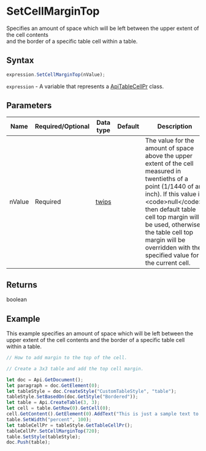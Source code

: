 # SetCellMarginTop

Specifies an amount of space which will be left between the upper extent of the cell contents\
and the border of a specific table cell within a table.

## Syntax

```javascript
expression.SetCellMarginTop(nValue);
```

`expression` - A variable that represents a [ApiTableCellPr](../ApiTableCellPr.md) class.

## Parameters

| **Name** | **Required/Optional** | **Data type** | **Default** | **Description** |
| ------------- | ------------- | ------------- | ------------- | ------------- |
| nValue | Required | [twips](../../Enumeration/twips.md) |  | The value for the amount of space above the upper extent of the cell measured in twentieths of a point (1/1440 of an inch). If this value is &lt;code&gt;null&lt;/code&gt;, then default table cell top margin will be used, otherwise the table cell top margin will be overridden with the specified value for the current cell. |

## Returns

boolean

## Example

This example specifies an amount of space which will be left between the upper extent of the cell contents and the border of a specific table cell within a table.

```javascript editor-docx
// How to add margin to the top of the cell.

// Create a 3x3 table and add the top cell margin.

let doc = Api.GetDocument();
let paragraph = doc.GetElement(0);
let tableStyle = doc.CreateStyle("CustomTableStyle", "table");
tableStyle.SetBasedOn(doc.GetStyle("Bordered"));
let table = Api.CreateTable(3, 3);
let cell = table.GetRow(0).GetCell(0);
cell.GetContent().GetElement(0).AddText("This is just a sample text to show that the top margin for all the table cells is 36 points.");
table.SetWidth("percent", 100);
let tableCellPr = tableStyle.GetTableCellPr();
tableCellPr.SetCellMarginTop(720);
table.SetStyle(tableStyle);
doc.Push(table);
```

